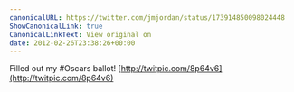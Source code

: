 ```yaml
---
canonicalURL: https://twitter.com/jmjordan/status/173914850098024448
ShowCanonicalLink: true
CanonicalLinkText: View original on
date: 2012-02-26T23:38:26+00:00
---
```

Filled out my #Oscars ballot! [http://twitpic.com/8p64v6](http://twitpic.com/8p64v6)